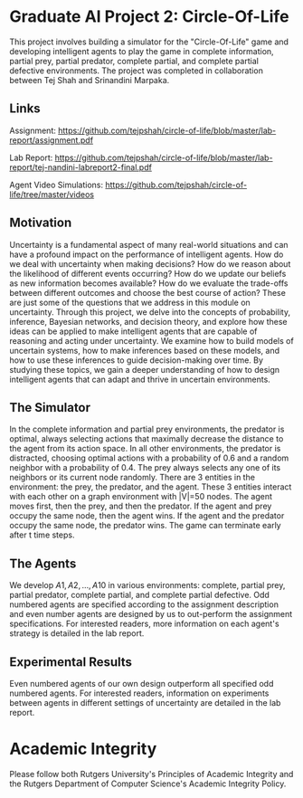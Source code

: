 # Graduate AI Project 2: Circle-Of-Life
This project involves building a simulator for the "Circle-Of-Life" game and developing intelligent agents to play the game in complete information, partial prey, partial predator, complete partial, and complete partial defective environments. The project was completed in collaboration between Tej Shah and Srinandini Marpaka.

## Links

Assignment: https://github.com/tejpshah/circle-of-life/blob/master/lab-report/assignment.pdf

Lab Report: https://github.com/tejpshah/circle-of-life/blob/master/lab-report/tej-nandini-labreport2-final.pdf

Agent Video Simulations: https://github.com/tejpshah/circle-of-life/tree/master/videos

## Motivation
Uncertainty is a fundamental aspect of many real-world situations and can have a profound impact on the performance of intelligent agents. How do we deal with uncertainty when making decisions? How do we reason about the likelihood of different events occurring? How do we update our beliefs as new information becomes available? How do we evaluate the trade-offs between different outcomes and choose the best course of action? These are just some of the questions that we address in this module on uncertainty. Through this project, we delve into the concepts of probability, inference, Bayesian networks, and decision theory, and explore how these ideas can be applied to make intelligent agents that are capable of reasoning and acting under uncertainty. We examine how to build models of uncertain systems, how to make inferences based on these models, and how to use these inferences to guide decision-making over time. By studying these topics, we gain a deeper understanding of how to design intelligent agents that can adapt and thrive in uncertain environments.

## The Simulator
In the complete information and partial prey environments, the predator is optimal, always selecting actions that maximally decrease the distance to the agent from its action space. In all other environments, the predator is distracted, choosing optimal actions with a probability of 0.6 and a random neighbor with a probability of 0.4. The prey always selects any one of its neighbors or its current node randomly. There are 3 entities in the environment: the prey, the predator, and the agent. These 3 entities interact with each other on a graph environment with |V|=50 nodes. The agent moves first, then the prey, and then the predator. If the agent and prey occupy the same node, then the agent wins. If the agent and the predator occupy the same node, the predator wins. The game can terminate early after t time steps.

## The Agents
We develop $A1, A2, \ldots, A10$ in various environments: complete, partial prey, partial predator, complete partial, and complete partial defective. Odd numbered agents are specified according to the assignment description and even number agents are designed by us to out-perform the assignment specifications. For interested readers, more information on each agent's strategy is detailed in the lab report. 

## Experimental Results
Even numbered agents of our own design outperform all specified odd numbered agents. For interested readers,  information on experiments between agents in different settings of uncertainty are detailed in the lab report. 

# Academic Integrity
Please follow both Rutgers University's Principles of Academic Integrity and the Rutgers Department of Computer Science's Academic Integrity Policy.
